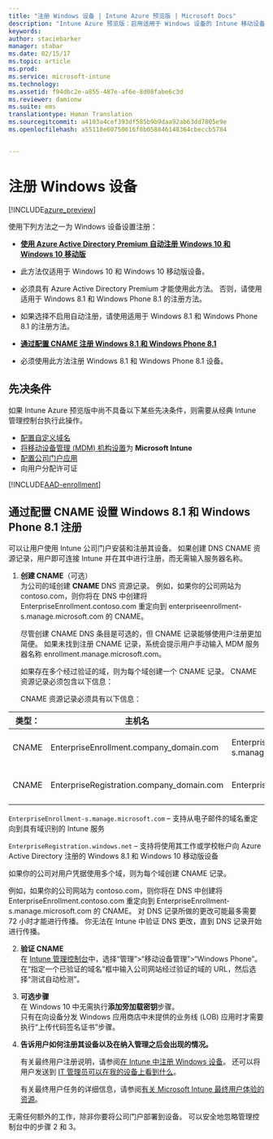 ```yaml
---
title: "注册 Windows 设备 | Intune Azure 预览版 | Microsoft Docs"
description: "Intune Azure 预览版：启用适用于 Windows 设备的 Intune 移动设备管理 (MDM)。"
keywords: 
author: staciebarker
manager: stabar
ms.date: 02/15/17
ms.topic: article
ms.prod: 
ms.service: microsoft-intune
ms.technology: 
ms.assetid: f94dbc2e-a855-487e-af6e-8d08fabe6c3d
ms.reviewer: damionw
ms.suite: ems
translationtype: Human Translation
ms.sourcegitcommit: a4103a4cef393df585b9b9daa92ab63dd7805e9e
ms.openlocfilehash: a55118e60750616f8b058846148364cbeccb5784


---
```


# <a name="enroll-windows-devices"></a>注册 Windows 设备 

[!INCLUDE[azure_preview](../includes/azure_preview.md)]

使用下列方法之一为 Windows 设备设置注册：

- [**使用 Azure Active Directory Premium 自动注册 Windows 10 和 Windows 10 移动版**](#set-up-windows-10-and-windows-10-mobile-automatic-enrollment-with-azure-active-directory-premium)
 -  此方法仅适用于 Windows 10 和 Windows 10 移动版设备。
 -  必须具有 Azure Active Directory Premium 才能使用此方法。 否则，请使用适用于 Windows 8.1 和 Windows Phone 8.1 的注册方法。
 -  如果选择不启用自动注册，请使用适用于 Windows 8.1 和 Windows Phone 8.1 的注册方法。

- [**通过配置 CNAME 注册 Windows 8.1 和 Windows Phone 8.1**](#set-up-windows-81-and-windows-phone-81-enrollment-by-configuring-cname)
 - 必须使用此方法注册 Windows 8.1 和 Windows Phone 8.1 设备。


## <a name="prerequisites"></a>先决条件

如果 Intune Azure 预览版中尚不具备以下某些先决条件，则需要从经典 Intune 管理控制台执行此操作。

- [配置自定义域名](https://docs.microsoft.com/intune/get-started/start-with-a-paid-subscription-to-microsoft-intune-step-2)
- [将移动设备管理 (MDM) 机构设置](set-mdm-authority.md)为 **Microsoft Intune**
- [配置公司门户应用](/intune-azure/manage-apps/company-portal-app.md)
- 向用户分配许可证

[!INCLUDE[AAD-enrollment](../includes/win10-automatic-enrollment-aad.md)]

## <a name="set-up-windows-81-and-windows-phone-81-enrollment-by-configuring-cname"></a>通过配置 CNAME 设置 Windows 8.1 和 Windows Phone 8.1 注册

可以让用户使用 Intune 公司门户安装和注册其设备。 如果创建 DNS CNAME 资源记录，用户即可连接 Intune 并在其中进行注册，而无需输入服务器名称。

1. **创建 CNAME**（可选）<br>
 为公司的域创建 **CNAME** DNS 资源记录。 例如，如果你的公司网站为 contoso.com，则你将在 DNS 中创建将 EnterpriseEnrollment.contoso.com 重定向到 enterpriseenrollment-s.manage.microsoft.com 的 CNAME。

    尽管创建 CNAME DNS 条目是可选的，但 CNAME 记录能够使用户注册更加简便。 如果未找到注册 CNAME 记录，系统会提示用户手动输入 MDM 服务器名称 enrollment.manage.microsoft.com。

    如果存在多个经过验证的域，则为每个域创建一个 CNAME 记录。 CNAME 资源记录必须包含以下信息：

    CNAME 资源记录必须具有以下信息：

  |类型：|主机名|指向|TTL|
  |--------|-------------|-------------|-------|
  |CNAME|EnterpriseEnrollment.company_domain.com|EnterpriseEnrollment-s.manage.microsoft.com |1 小时|
  |CNAME|EnterpriseRegistration.company_domain.com|EnterpriseRegistration.windows.net|1 小时|

  `EnterpriseEnrollment-s.manage.microsoft.com` – 支持从电子邮件的域名重定向到具有域识别的 Intune 服务

  `EnterpriseRegistration.windows.net` – 支持将使用其工作或学校帐户向 Azure Active Directory 注册的 Windows 8.1 和 Windows 10 移动版设备

  如果你的公司对用户凭据使用多个域，则为每个域创建 CNAME 记录。

  例如，如果你的公司网站为 contoso.com，则你将在 DNS 中创建将 EnterpriseEnrollment.contoso.com 重定向到 EnterpriseEnrollment-s.manage.microsoft.com 的 CNAME。 对 DNS 记录所做的更改可能最多需要 72 小时才能进行传播。 你无法在 Intune 中验证 DNS 更改，直到 DNS 记录开始进行传播。

2.  **验证 CNAME**<br>在 [Intune 管理控制台](http://manage.microsoft.com)中，选择“管理”&gt;“移动设备管理”&gt;“Windows Phone”。 在“指定一个已验证的域名”框中输入公司网站经过验证的域的 URL，然后选择“测试自动检测”。

3.  **可选步骤**<br>在 Windows 10 中无需执行**添加旁加载密钥**步骤。 <br>只有在向设备分发 Windows 应用商店中未提供的业务线 (LOB) 应用时才需要执行“上传代码签名证书”步骤。

4.  **告诉用户如何注册其设备以及在纳入管理之后会出现的情况。**

    有关最终用户注册说明，请参阅[在 Intune 中注册 Windows 设备](https://docs.microsoft.com/en-us/intune/enduser/enroll-your-device-in-intune-windows)。 还可以将用户发送到 [IT 管理员可以在我的设备上看到什么](https://docs.microsoft.com/intune/enduser/what-can-your-it-administrator-see-when-you-enroll-your-device-in-intune-windows)。

    有关最终用户任务的详细信息，请参阅[有关 Microsoft Intune 最终用户体验的资源](https://docs.microsoft.com/intune/deploy-use/what-to-tell-your-end-users-about-using-microsoft-intune)。

无需任何额外的工作，除非你要将公司门户部署到设备。  可以安全地忽略管理控制台中的步骤 2 和 3。



<!--HONumber=Feb17_HO3-->


